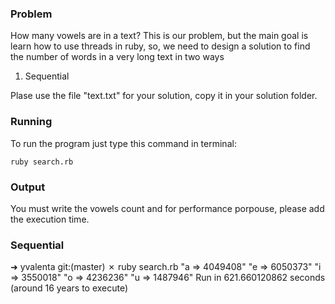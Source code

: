 ### Problem

How many vowels are in a text? This is our problem, but the main goal is
learn how to use threads in ruby, so, we need to design a solution to find
the number of words in a very long text in two ways

1. Sequential

Plase use the file "text.txt" for your solution, copy it in your solution
folder.

### Running

To run the program just type this command in terminal:

`ruby search.rb`

### Output

You must write the vowels count and for performance porpouse, please add
the execution time.

### Sequential

➜  yvalenta git:(master) ✗ ruby search.rb
"a => 4049408"
"e => 6050373"
"i => 3550018"
"o => 4236236"
"u => 1487946"
Run in 621.660120862 seconds (around 16 years to execute)